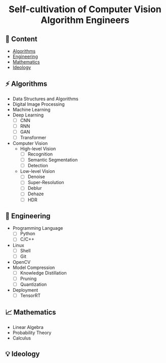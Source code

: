 <h1 align="center">
Self-cultivation of Computer Vision Algorithm Engineers
</h1>

## 📜 Content
- [Algorithms](#algorithms)
- [Engineering](#engineering)
- [Mathematics](#mathematics)
- [Ideology](#ideology)

## ⚡ Algorithms
- Data Structures and Algorithms
- Digital Image Processing
- Machine Learning
- Deep Learning
  - [ ] CNN
  - [ ] RNN
  - [ ] GAN
  - [ ] Transformer
  
- Computer Vision
  - High-level Vision
    - [ ] Recognition
    - [ ] Semantic Segmentation
    - [ ] Detection 
  - Low-level Vision
    - [ ] Denoise
    - [ ] Super-Resolution
    - [ ] Deblur
    - [ ] Dehaze
    - [ ] HDR 

## 🔨 Engineering
- Programming Language
  - [ ] Python
  - [ ] C/C++ 
- Linux
  - [ ] Shell
  - [ ] Git 
- OpenCV
- Model Compression
  - [ ] Knowledge Distillation
  - [ ] Pruning
  - [ ] Quantization
- Deployment
  - [ ] TensorRT

## 📈 Mathematics
- Linear Algebra
- Probability Theory
- Calculus

## 💡 Ideology
